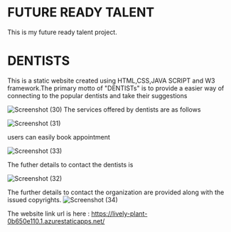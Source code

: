 <h1>FUTURE READY TALENT</h1>
This is my future ready talent project.
<h1>DENTISTS</h1>
This is a static website created using HTML,CSS,JAVA SCRIPT and W3 framework.The primary motto of "DENTISTs" is to provide a easier way of connecting to the popular dentists and take their suggestions

![Screenshot (30)](https://user-images.githubusercontent.com/70740433/183345051-896cb808-a278-454a-9456-e79e6f24afb8.png)
The services offered by dentists are as follows

![Screenshot (31)](https://user-images.githubusercontent.com/70740433/183345331-f1f535e8-b329-4a38-ab65-f9f0ba063a5f.png)

users can easily book appointment

![Screenshot (33)](https://user-images.githubusercontent.com/70740433/183345658-033e8fa5-b40f-43f9-b6b0-a5ab924df4b5.png)


The futher details to contact the dentists is 

![Screenshot (32)](https://user-images.githubusercontent.com/70740433/183345513-fe0be7e0-d576-4cf8-8657-51613a1b7295.png)

The further details to contact the organization are provided along with the issued copyrights.
![Screenshot (34)](https://user-images.githubusercontent.com/70740433/183345787-176178a3-480e-4ffa-94e5-194ee0315bff.png)

The website link url is here : https://lively-plant-0b650e110.1.azurestaticapps.net/
